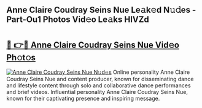## Anne Claire Coudray Seins Nue Le𝚊k𝚎d N𝚞𝚍es - Part-Ou1 Photos Vid𝚎o Le𝚊ks HIVZd

# <h2><a href="http://fb8kfw.evod.top/?m=Anne+Claire+Coudray+Seins+Nue">🔗 👉🔴 Anne Claire Coudray Seins Nue Vid𝚎o Ph𝚘t𝚘s</a></h2>

[![Anne Claire Coudray Seins Nue N𝚞d𝚎s](https://i.imgur.com/8V9OHl7.gif)](http://fb8kfw.evod.top/?m=Anne+Claire+Coudray+Seins+Nue)
Online personality Anne Claire Coudray Seins Nue and content producer, known for disseminating dance and lifestyle content through solo and collaborative dance performances and brief videos. Influential personality Anne Claire Coudray Seins Nue, known for their captivating presence and inspiring message. 
